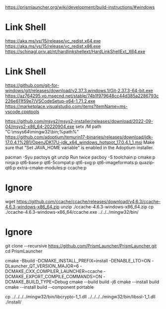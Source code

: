 https://prismlauncher.org/wiki/development/build-instructions/#windows

# Link Shell #
https://aka.ms/vs/15/release/vc_redist.x64.exe
https://aka.ms/vs/15/release/vc_redist.x86.exe
https://schinagl.priv.at/nt/hardlinkshellext/HardLinkShellExt_X64.exe
# Link Shell #

https://github.com/git-for-windows/git/releases/download/v2.37.3.windows.1/Git-2.37.3-64-bit.exe
https://az764295.vo.msecnd.net/stable/74b1f979648cc44d385a2286793c226e611f59e7/VSCodeSetup-x64-1.71.2.exe
https://marketplace.visualstudio.com/items?itemName=ms-vscode.cpptools

https://github.com/msys2/msys2-installer/releases/download/2022-09-04/msys2-x86_64-20220904.exe
setx /M path "C:\msys64\mingw32\bin;%path%"
https://github.com/adoptium/temurin17-binaries/releases/download/jdk-17.0.4.1%2B1/OpenJDK17U-jdk_x64_windows_hotspot_17.0.4.1_1.msi
	Make sure that "Set JAVA_HOME variable" is enabled in the Adoptium installer.

pacman -Syu pactoys git unzip
	Run twice
pacboy -S toolchain:p cmake:p ninja:p qt6-base:p qt6-5compat:p qt6-svg:p qt6-imageformats:p quazip-qt6:p extra-cmake-modules:p ccache:p

# Ignore #
wget https://github.com/ccache/ccache/releases/download/v4.6.3/ccache-4.6.3-windows-x86_64.zip
unzip ./ccache-4.6.3-windows-x86_64.zip
cp ./ccache-4.6.3-windows-x86_64/ccache.exe ../../../mingw32/bin/
# Ignore #

git clone --recursive https://github.com/PrismLauncher/PrismLauncher.git
cd PrismLauncher

cmake -Bbuild -DCMAKE_INSTALL_PREFIX=install -DENABLE_LTO=ON -DLauncher_QT_VERSION_MAJOR=6 -DCMAKE_CXX_COMPILER_LAUNCHER=ccache -DCMAKE_EXPORT_COMPILE_COMMANDS=ON -DCMAKE_BUILD_TYPE=Debug
cmake --build build -j6
cmake --install build
cmake --install build --component portable

cp ../../../../mingw32/bin/libcrypto-1_1.dll ../../../../mingw32/bin/libssl-1_1.dll ./install/

